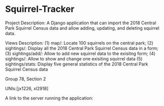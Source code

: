 # Squirrel-Tracker
Project Description: A Django application that can import the 2018 Central Park Squirrel Census data and allow adding, updating, and deleting squirrel data.

Views Description:
(1) map/: Locate 100 squirrels on the central park;
(2) sightings/: Display all the 2018 Central Park Squirrel Census data in a form;
(3) sightings/add/: Allow to add new squirrel data to the exisitng form;
(4) sightings/<unique-squirrel-id>: Allow to show and change one exisiting squirrel data
(5) sightings/stats: Display five general statistics of the 2018 Central Park Squirrel Census data

Group 78, Section 2

UNIs:[jx1226, xl2918]

A link to the server running the application:
